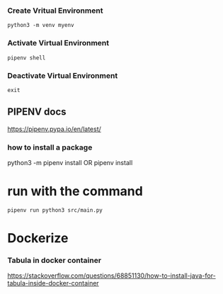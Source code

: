 ### Create Vritual Environment
`python3 -m venv myenv`

### Activate Virtual Environment
`pipenv shell`


### Deactivate Virtual Environment
`exit`


## PIPENV docs
https://pipenv.pypa.io/en/latest/

### how to install a package 
python3 -m pipenv install <package> OR pipenv install <package>


# run with the command 
`pipenv run python3 src/main.py`


# Dockerize

### Tabula in docker container
https://stackoverflow.com/questions/68851130/how-to-install-java-for-tabula-inside-docker-container